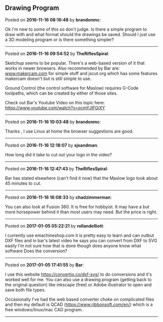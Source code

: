## Drawing Program
Posted on **2016-11-16 08:16:48** by **brandonmc**:

Ok I'm new to some of this so don't judge. Is there a simple program to draw with and what format should the drawings be saved. Should I just use a 3D modeling program or is there something simpler?

---

Posted on **2016-11-16 09:54:52** by **TheRiflesSpiral**:

Sketchup seems to be popular. There's a web-based version of it that works in newer browsers. Also recommended by Bar are: www.makercam.com for simple stuff and jscut.org which has some features makercam doesn't but is still simple to use.



Ground Control (the control software for Maslow) requires G-Code toolpaths, which can be created by either of those sites.



Check out Bar's Youtube Video on this topic here: https://www.youtube.com/watch?v=ocmYJlFGjXY

---

Posted on **2016-11-16 10:03:48** by **brandonmc**:

Thanks , I use Linux at home the browser suggestions are good.

---

Posted on **2016-11-16 12:18:07** by **sjsandman**:

How long did it take to cut out your logo in the video?

---

Posted on **2016-11-16 12:47:43** by **TheRiflesSpiral**:

Bar has stated elsewhere (can't find it now) that the Maslow logo took about 45 minutes to cut.

---

Posted on **2016-11-16 16:08:33** by **chadzimmerman**:

You can also look at Fusion 360.  It is free for hobbyist.  It may have a but more horsepower behind it than most users may need.  But the price is right.

---

Posted on **2017-01-05 05:22:21** by **rollandelliott**:

I currently use emachineshop.com it is pretty easy to learn and can outbut DXF files and in bar's latest video he says you can convert from DXF to SVG easily I'm not sure how that is done though does anyone know what software Does the conversion?

---

Posted on **2017-01-05 17:41:55** by **Bar**:

I use this website https://convertio.co/dxf-svg/ to do conversions and it's worked well for me. You can also use a drawing program (getting back to the original question) like inkscape (free) or Adobe illustrator to open and save both file types. 



Occasionally I've had the web based converter choke on complicated files and then my default is QCAD (https://www.ribbonsoft.com/en/) which is a free windows/linux/mac CAD program.

---


